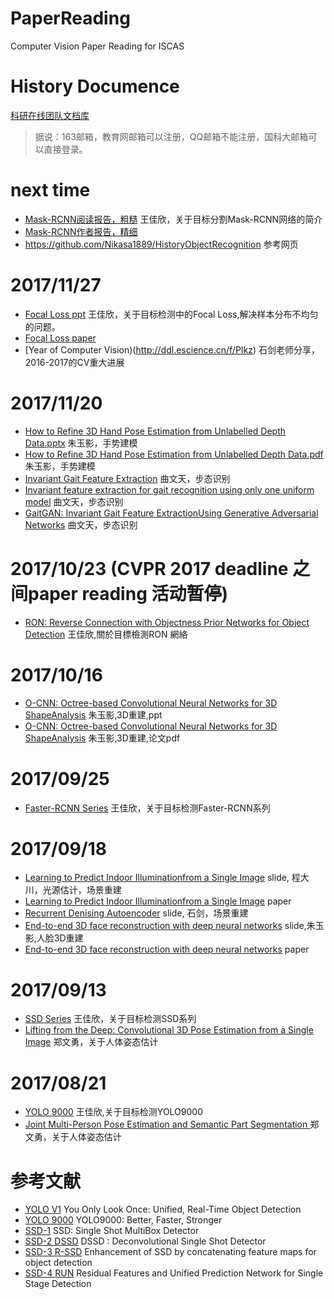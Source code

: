 # PaperReading
Computer Vision Paper Reading for ISCAS
# History Documence
[科研在线团队文档库](http://ddl.escience.cn/iscas007)
>据说：163邮箱，教育网邮箱可以注册，QQ邮箱不能注册，国科大邮箱可以直接登录。

# next time
- [Mask-RCNN阅读报告，粗糙](http://ddl.escience.cn/f/PFEA) 王佳欣，关于目标分割Mask-RCNN网络的简介
- [Mask-RCNN作者报告，精细](http://ddl.escience.cn/f/PFEF)
- https://github.com/Nikasa1889/HistoryObjectRecognition 参考网页

# 2017/11/27
- [Focal Loss ppt](http://ddl.escience.cn/f/PIkm) 王佳欣，关于目标检测中的Focal Loss,解决样本分布不均匀的问题。
- [Focal Loss paper](http://ddl.escience.cn/f/PIkl)
- [Year of Computer Vision)(http://ddl.escience.cn/f/PIkz) 石剑老师分享，2016-2017的CV重大进展

# 2017/11/20 
- [How to Refine 3D Hand Pose Estimation from Unlabelled Depth Data.pptx](http://ddl.escience.cn/iscas007/r/9895748) 朱玉影，手势建模
- [How to Refine 3D Hand Pose Estimation from Unlabelled Depth Data.pdf](http://ddl.escience.cn/iscas007/r/9895749) 朱玉影，手势建模
- [Invariant Gait Feature Extraction](http://ddl.escience.cn/iscas007/r/9895885) 曲文天，步态识别
- [Invariant feature extraction for gait recognition using only one uniform model](http://ddl.escience.cn/iscas007/r/9895886) 曲文天，步态识别
- [GaitGAN: Invariant Gait Feature ExtractionUsing Generative Adversarial Networks](http://ddl.escience.cn/iscas007/r/9895887) 曲文天，步态识别

# 2017/10/23 (CVPR 2017 deadline 之间paper reading 活动暂停)
- [RON: Reverse Connection with Objectness Prior Networks for Object Detection](http://ddl.escience.cn/f/PtRz) 王佳欣,關於目標檢測RON 網絡

# 2017/10/16
- [O-CNN: Octree-based Convolutional Neural Networks for 3D ShapeAnalysis](http://ddl.escience.cn/f/Pue2) 朱玉影,3D重建,ppt
- [O-CNN: Octree-based Convolutional Neural Networks for 3D ShapeAnalysis](http://ddl.escience.cn/f/Pue1) 朱玉影,3D重建,论文pdf

# 2017/09/25
- [Faster-RCNN Series](http://ddl.escience.cn/f/PbV8) 王佳欣，关于目标检测Faster-RCNN系列

# 2017/09/18
- [Learning to Predict Indoor Illuminationfrom a Single Image](http://ddl.escience.cn/iscas007/r/9778968) slide, 程大川，光源估计，场景重建
- [Learning to Predict Indoor Illuminationfrom a Single Image](http://ddl.escience.cn/iscas007/r/9778963) paper
- [Recurrent Denising Autoencoder](http://ddl.escience.cn/iscas007/r/9779008) slide, 石剑，场景重建
- [End-to-end 3D face reconstruction with deep neural networks](http://ddl.escience.cn/iscas007/r/9779470) slide,朱玉影,人脸3D重建
- [End-to-end 3D face reconstruction with deep neural networks](http://ddl.escience.cn/iscas007/r/9779471) paper

# 2017/09/13
- [SSD Series](http://ddl.escience.cn/f/O08Z) 王佳欣，关于目标检测SSD系列
- [Lifting from the Deep: Convolutional 3D Pose Estimation from a Single Image](http://ddl.escience.cn/f/O09u) 郑文勇，关于人体姿态估计

# 2017/08/21
- [YOLO 9000](http://ddl.escience.cn/f/O081) 王佳欣,关于目标检测YOLO9000
- [Joint Multi-Person Pose Estimation and Semantic Part Segmentation
](http://ddl.escience.cn/f/O09u) 郑文勇，关于人体姿态估计

# 参考文献
- [YOLO V1](http://ieeexplore.ieee.org/stamp/stamp.jsp?tp=&arnumber=7780460) You Only Look Once: Unified, Real-Time Object Detection
- [YOLO 9000](https://arxiv.org/pdf/1612.08242.pdf) YOLO9000: Better, Faster, Stronger
- [SSD-1](https://pdfs.semanticscholar.org/7ec4/90ee8f3403e63f38c52c4cb6d043345b3adf.pdf?_ga=2.59361519.318180836.1505305608-753361073.1498203328) SSD: Single Shot MultiBox Detector
- [SSD-2 DSSD](https://arxiv.org/pdf/1701.06659.pdf) DSSD : Deconvolutional Single Shot Detector
- [SSD-3 R-SSD](https://arxiv.org/pdf/1705.09587.pdf) Enhancement of SSD by concatenating feature maps for object detection
- [SSD-4 RUN](https://arxiv.org/pdf/1707.05031.pdf) Residual Features and Unified Prediction Network for Single Stage Detection
